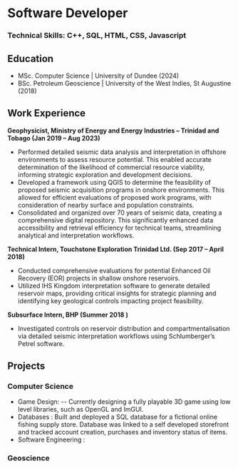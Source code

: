 # Software Developer

### Technical Skills: C++, SQL, HTML, CSS, Javascript

## Education
- MSc. Computer Science     | University of Dundee (2024)
- BSc. Petroleum Geoscience | University of the West Indies, St Augustine (2018)

## Work Experience
**Geophysicist, Ministry of Energy and Energy Industries – Trinidad and Tobago (Jan 2019 – Aug 2023)**
-	Performed detailed seismic data analysis and interpretation in offshore environments to assess resource potential. This enabled accurate determination of the likelihood of commercial resource viability, informing strategic exploration and development decisions.
- Developed a framework using QGIS to determine the feasibility of proposed seismic acquisition programs in onshore environments. This allowed for efficient evaluations of proposed work programs, with consideration of nearby surface and population constraints.
- Consolidated and organized over 70 years of seismic data, creating a comprehensive digital repository. This significantly enhanced data accessibility and retrieval efficiency for technical teams, streamlining analytical and interpretation workflows.

**Technical Intern, Touchstone Exploration Trinidad Ltd. (Sep 2017 – April 2018)**
-	Conducted comprehensive evaluations for potential Enhanced Oil Recovery (EOR) projects in shallow onshore reservoirs.
-	Utilized IHS Kingdom interpretation software to generate detailed reservoir maps, providing critical insights for strategic planning and identifying key geological controls impacting project feasibility.

**Subsurface Intern, BHP (Summer 2018	)**
- Investigated controls on reservoir distribution and compartmentalisation via detailed seismic interpretation workflows using Schlumberger’s Petrel software. 

## Projects
### Computer Science
- Game Design:
-- Currently designing a fully playable 3D game using low level libraries, such as OpenGL and ImGUI.
- Databases : Built and deployed a SQL database for a fictional online fishing supply store. Database was linked to a self developed storefront and tracked account creation, purchases and inventory status of items.
- Software Engineering : 

### Geoscience
